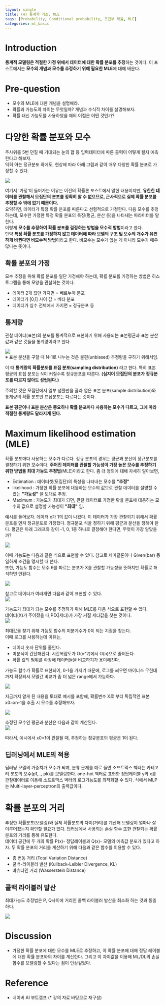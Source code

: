 ```yaml
---
layout: single
title: (4) 통계학 기초, MLE
tags: [Probability, Conditional probability, 조건부 확률, MLE]
categories: ml_basic
---
```

# Introduction
 **통계적 모델링은 적절한 가정 위에서 데이터에 대한 확률 분포를 추정**하는 것이다.
이 포스트에서는 **모수의 개념과 모수를 추정하기 위해 필요한 MLE**에 대해 배운다. 

# Pre-question
- 모수와 MLE에 대한 개념을 설명해라.
- 확률과 가능도의 차이는 무엇일까? 개념과 수식적 차이를 설명해보자.
- 확률 대신 가능도를 사용하였을 때의 이점은 어떤 것인가?



# 다양한 확률 분포와 모수
 주사위를 5번 던질 때 기대되는 눈의 합 등 입력데이터에 따른 출력이 어떻게 될지 예측한다고 해보자.    
 익히 아는 정규분포 외에도, 현상에 따라 아래 그림과 같이 매우 다양한 확률 분포로 가정할 수 있다.  
      
![](./../../../assets/images/(TODO)2022-09-19-Prohbability_images/1663762560237.png)  

여기서 '가정'이 들어가는 이유는 이전의 확률론 포스트에서 말한 내용이지만,
**유한한 데이터를 관찰해서 모집단의 분포를 정확히 알 수 없으므로, 근사적으로 실제 확률 분포를 추정할 수 밖에 없기 때문이다.**    
요약하면, 데이터가 특정 확률 분포를 따른다고 선험적으로 가정한다. 다음 모수를 추정하는데, 모수란 가정한 특정 확률 분포의 특징(평균, 분산 등)을 나타내는
파라미터를 말한다.     
 이렇게 **모수를 추정하여 확률 분포를 결정하는 방법을 모수적 방법**이라고 한다.      
 만약 **특정 확률 분포를 가정하지 않고 데이터에 따라 모델의 구조 및 모수의 개수가 유연하게 바뀐다면 비모수적 방법**이라고 한다.
비모수는 모수가 없는 게 아니라 모수가 매우 많다는 뜻이다.

## 확률 분포의 가정
모수 추정을 위해 확률 분포를 일단 가정해야 하는데,
확률 분포를 가정하는 방법은 히스토그램을 통해 모양을 관찰하는 것이다.      
- 데이터 2개 값만 가지면 = 베르누이 분포
- 데이터가 [0,1] 사이 값 = 베타 분포
- 데이터가 실수 전체에서 가지면 = 정규분포 등

## 통계량
관찰 데이터(표본)의 분포를 통계적으로 표현하기 위해 사용되는 표본평균과 표본 분산 값과
같은 것들을 통계량이라고 한다.
     
![](./../../../assets/images/2022-09-23-통계학_images/1664785075434.png)    
※ 표본 분산을 구할 때 N-1로 나누는 것은 불편(unbiased) 추정량을 구하기 위해서임.

이 때 **통계량의 확률분포를 표집 분포(sampling distribution)** 라고 한다. 특히 표본 평균의 표집 분포는
N이 커질수록 정규분포를 따른다. **(심지어 모집단의 분포가 정규분포를 따르지 않아도 성립된다.)**

주의할 것은 모집단에서 일부 샘플만을 골라 얻은 표본 분포(sample distribution)와 통계량의 확률 분포인 표집분포는 다르다는 것이다.

****표본 평균이나 표분 분산은 중요하나 확률 분포마다 사용하는 모수가 다르고, 그에 따라 적절한 통계량도 달라지게 된다.****



# Maximum likelihood estimation (MLE)
 확률 분포마다 사용하는 모수가 다르다. 정규 분포의 경우는 평균과 분산이 정규분포를 결정하기 위한 모수이다.
**주어진 데이터를 관찰할 가능성이 가장 높은 모수를 추정하기 위한 방법을 최대 가능도 추정법**(MLE)이라고 한다.
좀 더 정의에 대해 자세히 알아보면,
- Estimation : 데이터셋(모집단)의 특성을 나타내는 모수를 **"추정"**
- likelihood : 가정한 확률 분포에 대응하는 모수의 값으로 관찰 데이터를 설명할 수 있는 **"가능성"** 을 토대로 추정.
- Maximum : 가능도가 최대가 되면, 관찰 데이터로 가정한 확률 분포에 대응하는 모수의 값으로 설명할 가능성이 **"최대"** 임.

예시를 들어보자. 데이터 x가 1의 값이 나왔다. 이 데이터가 가장 관찰되기 위해서 확률 분포를 먼저 정규분포로 가정했다.
정규분포 식을 정하기 위해 평균과 분산을 정해야 한다. 평균은 아래 그래프와 같이 -1, 0, 1중 하나로 결정해야 한다면,
무엇이 가장 알맞을까?   
      
![](./../../../assets/images/(TODO)2022-09-19-Prohbability_images/1663922360323.png)    

이때 가능도는 다음과 같은 식으로 표현할 수 있다. 참고로 세미클론이나 Given(bar) 동일하게 조건을 명시할 때 쓴다.     
또한, 가능도 함수는 모수 θ를 따르는 분포가 X를 관찰할 가능성을 뜻하지만 확률로 해석하면 안된다.   
      
![](./../../../assets/images/(TODO)2022-09-23-통계학_images/1664783440813.png)    

참고로 데이터가 여러개면 다음과 같이 표현할 수 있다.         
![](./../../../assets/images/(TODO)2022-09-19-Prohbability_images/1663922503763.png)

가능도가 최대가 되는 모수를 추정하기 위해 MLE를 다음 식으로 표현할 수 있다.        
데이터(X)가 주어졌을 때,P(X|세타)가 가장 커질 세타값을 찾는 것이다.     
![](./../../../assets/images/(TODO)2022-09-23-통계학_images/1664783677476.png)

최대값을 찾기 위해 가능도 함수의 미분계수가 0이 되는 지점을 찾는다.   
이때 로그를 사용하는데 이유는,
- 데이터 숫자 단위를 줄인다.
- 미분식이 간단해진다. 시간복잡도가 O(n^2)에서 O(n)으로 줄어든다.
- 확률 값의 범위를 확장해 데이터들을 비교하기가 용이해진다.


가능도 함수가 확률로 표현되어, 0-1을 가지기 때문에, 로그를 씌우면 마이너스 무한대까지 확장되서 모델간 비교가 좀 더 넓은 range에서 가능하다.   
     
![](./../../../assets/images/(TODO)2022-09-19-Prohbability_images/1663922874693.png)

지금까지 알게 된 내용을 토대로 예시를 포함해, 확률변수 X로 부터 독립적인 표본 x0~xn-1을 추출 시 모수를 추정해보자.
      
![](./../../../assets/images/2022-09-23-통계학_images/1664785946321.png)    

추정된 모수인 평균과 분산은 다음과 같이 계산된다.       
![](./../../../assets/images/2022-09-23-통계학_images/1664785961476.png)

따라서, 예시에서 x0=1이 관찰될 때, 추정하는 정규분포의 평균은 1이 된다.

## 딥러닝에서 MLE의 적용
 딥러닝 모델의 가중치가 모수가 되며, 분류 문제를 예로 들면 소프트맥스 벡터는 카테고리 분포의 모수(p1,.., pk)를 모델링한다.
one-hot 벡터로 표현한 정답레이블 y와 x를 관찰데이터로 이용해 소프트맥스 벡터의 로그가능도를 최적화할 수 있다.
식에서 MLP는 Multi-layer-perceptron의 출력값이다.

# 확률 분포의 거리
 추정한 확률분포(모델링)와 실제 확률분포의 차이(거리)를 계산해 모델링이 얼마나 잘 이루어졌는지
확인할 필요가 있다. 딥러닝에서 사용되는 손실 함수 또한 관찰되는 확률 분포의 거리를 통해 유도한다.   
데이터 공간에 두 개의 확률 P(x)- 정답레이블과 Q(x)- 모델의 예측값 분포가 있다고 하자. 두 확률 분포의 거리를 계산하기 위해 다음과 같은 함수를 이용할 수 있다.
- 총 변동 거리 (Total Variation Distance)
- 쿨백-라이블러 발산 (Kullback-Leibler Divergence, KL)
- 바슈타인 거리 (Wasserstein Distance)


## 콜백 라이블러 발산

최대가능도 추정법은 P, Q사이에 거리인 콜백 라이블러 발산을 최소화 하는 것과 동일하다.    
    
![](./../../../assets/images/2022-09-23-통계학_images/1664789393464.png)

# Discussion
- 가정한 확률 분포에 대한 모수를 MLE로 추정하고, 이 확률 분포에 대해 정답 레이블에 대한 확률 분포와의 차이를 계산한다. 그리고 이 차이값을 이용해 ML/DL의 손실 함수를
모델링할 수 있다는 점이 인상깊었다.


# Reference
- 네이버 AI 부트캠프 (* 강의 자료 바탕으로 재구성)            